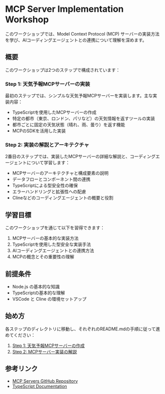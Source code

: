# MCP Server Implementation Workshop

このワークショップでは、Model Context Protocol (MCP) サーバーの実装方法を学び、AIコーディングエージェントとの連携について理解を深めます。

## 概要

このワークショップは2つのステップで構成されています：

### Step 1: 天気予報MCPサーバーの実装

最初のステップでは、シンプルな天気予報MCPサーバーを実装します。主な実装内容：

- TypeScriptを使用したMCPサーバーの作成
- 特定の都市（東京、ロンドン、パリなど）の天気情報を返すツールの実装
- 都市ごとに固定の天気状態（晴れ、雨、曇り）を返す機能
- MCPのSDKを活用した実装

### Step 2: 実装の解説とアーキテクチャ

2番目のステップでは、実装したMCPサーバーの詳細な解説と、コーディングエージェントについて学習します：

- MCPサーバーのアーキテクチャと構成要素の説明
- データフローとコンポーネント間の連携
- TypeScriptによる型安全性の確保
- エラーハンドリングと拡張性への配慮
- Clineなどのコーディングエージェントの概要と役割

## 学習目標

このワークショップを通じて以下を習得できます：

1. MCPサーバーの基本的な実装方法
2. TypeScriptを使用した型安全な実装手法
3. AIコーディングエージェントとの連携方法
4. MCPの概念とその重要性の理解

## 前提条件

- Node.js の基本的な知識
- TypeScriptの基本的な理解
- VSCode と Cline の環境セットアップ

## 始め方

各ステップのディレクトリに移動し、それぞれのREADME.mdの手順に従って進めてください：

1. [Step 1: 天気予報MCPサーバーの作成](step1/README.md)
2. [Step 2: MCPサーバー実装の解説](step2/README.md)

## 参考リンク

- [MCP Servers GitHub Repository](https://github.com/modelcontextprotocol/servers)
- [TypeScript Documentation](https://www.typescriptlang.org/docs/)
